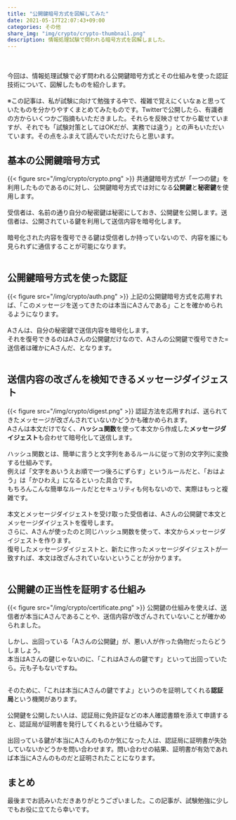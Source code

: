```yaml
---
title: "公開鍵暗号方式を図解してみた"
date: 2021-05-17T22:07:43+09:00
categories: その他
share_img: "img/crypto/crypto-thumbnail.png"
description: 情報処理試験で問われる暗号方式を図解しました。
---
```

<br>
<br>
今回は、情報処理試験で必ず問われる公開鍵暗号方式とその仕組みを使った認証技術について、図解したものを紹介します。  
<br>
<br>
※この記事は、私が試験に向けて勉強する中で、複雑で覚えにくいなぁと思っていたものを分かりやすくまとめてみたものです。Twitterで公開したら、有識者の方からいくつかご指摘もいただきました。それらを反映させてから載せていますが、それでも「試験対策としてはOKだが、実務では違う」との声もいただいています。その点をふまえて読んでいただけたらと思います。

## 基本の公開鍵暗号方式
{{< figure src="/img/crypto/crypto.png" >}}
共通鍵暗号方式が「一つの鍵」を利用したものであるのに対し、公開鍵暗号方式では対になる**公開鍵**と**秘密鍵**を使用します。  
<br>
受信者は、名前の通り自分の秘密鍵は秘密にしておき、公開鍵を公開します。送信者は、公開されている鍵を利用して送信内容を暗号化します。  
<br>
暗号化された内容を復号できる鍵は受信者しか持っていないので、内容を誰にも見られずに通信することが可能になります。  
<br>

## 公開鍵暗号方式を使った認証
{{< figure src="/img/crypto/auth.png" >}}
上記の公開鍵暗号方式を応用すれば、「このメッセージを送ってきたのは本当にAさんである」ことを確かめられるようになります。  
<br>
Aさんは、自分の秘密鍵で送信内容を暗号化します。  
それを復号できるのはAさんの公開鍵だけなので、Aさんの公開鍵で復号できた=送信者は確かにAさんだ、となります。  
<br>

## 送信内容の改ざんを検知できるメッセージダイジェスト
{{< figure src="/img/crypto/digest.png" >}}
認証方法を応用すれば、送られてきたメッセージが改ざんされていないかどうかも確かめられます。  
Aさんは本文だけでなく、**ハッシュ関数**を使って本文から作成した**メッセージダイジェスト**も合わせて暗号化して送信します。  
<br> 
ハッシュ関数とは、簡単に言うと文字列をあるルールに従って別の文字列に変換する仕組みです。  
例えば「文字をあいうえお順で一つ後ろにずらす」というルールだと、「おはよう」は「かひわえ」になるといった具合です。  
もちろんこんな簡単なルールだとセキュリティも何もないので、実際はもっと複雑です。  
<br>
本文とメッセージダイジェストを受け取った受信者は、Aさんの公開鍵で本文とメッセージダイジェストを復号します。  
さらに、Aさんが使ったのと同じハッシュ関数を使って、本文からメッセージダイジェストを作ります。  
復号したメッセージダイジェストと、新たに作ったメッセージダイジェストが一致すれば、本文は改ざんされていないということが分かります。  
<br> 

## 公開鍵の正当性を証明する仕組み
{{< figure src="/img/crypto/certificate.png" >}}
公開鍵の仕組みを使えば、送信者が本当にAさんであることや、送信内容が改ざんされていないことが確かめられました。  
<br>
しかし、出回っている「Aさんの公開鍵」が、悪い人が作った偽物だったらどうしましょう。  
本当はAさんの鍵じゃないのに、「これはAさんの鍵です」といって出回っていたら。元も子もないですね。  
<br>

そのために、「これは本当にAさんの鍵ですよ」というのを証明してくれる**認証局**という機関があります。  
<br>
公開鍵を公開したい人は、認証局に免許証などの本人確認書類を添えて申請すると、認証局が証明書を発行してくれるという仕組みです。  
<br>
出回っている鍵が本当にAさんのものか気になった人は、認証局に証明書が失効していないかどうかを問い合わせます。問い合わせの結果、証明書が有効であれば本当にAさんのものだと証明されたことになります。  

## まとめ
最後までお読みいただきありがとうございました。この記事が、試験勉強に少しでもお役に立てたら幸いです。